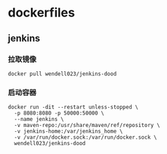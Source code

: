 ﻿# dockerfiles

## jenkins
### 拉取镜像
```
docker pull wendell023/jenkins-dood
```

### 启动容器
```
docker run -dit --restart unless-stopped \
  -p 8080:8080 -p 50000:50000 \
  --name jenkins \
  -v maven-repo:/usr/share/maven/ref/repository \
  -v jenkins-home:/var/jenkins_home \
  -v /var/run/docker.sock:/var/run/docker.sock \
  wendell023/jenkins-dood
```
